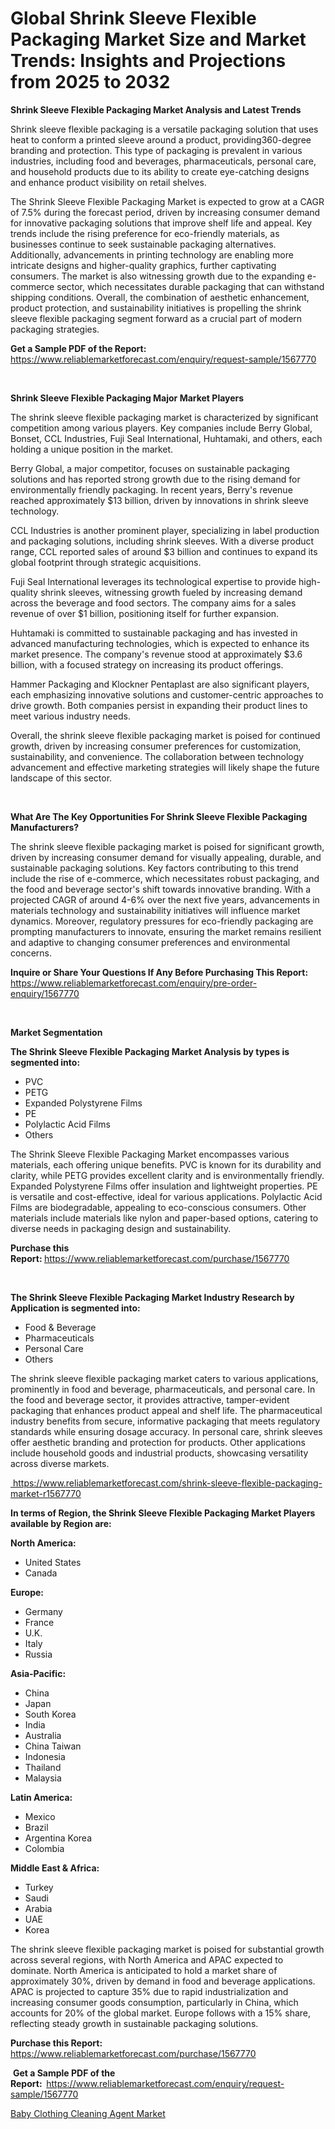 <p><h1>Global Shrink Sleeve Flexible Packaging Market Size and Market Trends: Insights and Projections from 2025 to 2032</h1></p><p><strong>Shrink Sleeve Flexible Packaging Market Analysis and Latest Trends</strong></p>
<p><p>Shrink sleeve flexible packaging is a versatile packaging solution that uses heat to conform a printed sleeve around a product, providing360-degree branding and protection. This type of packaging is prevalent in various industries, including food and beverages, pharmaceuticals, personal care, and household products due to its ability to create eye-catching designs and enhance product visibility on retail shelves.</p><p>The Shrink Sleeve Flexible Packaging Market is expected to grow at a CAGR of 7.5% during the forecast period, driven by increasing consumer demand for innovative packaging solutions that improve shelf life and appeal. Key trends include the rising preference for eco-friendly materials, as businesses continue to seek sustainable packaging alternatives. Additionally, advancements in printing technology are enabling more intricate designs and higher-quality graphics, further captivating consumers. The market is also witnessing growth due to the expanding e-commerce sector, which necessitates durable packaging that can withstand shipping conditions. Overall, the combination of aesthetic enhancement, product protection, and sustainability initiatives is propelling the shrink sleeve flexible packaging segment forward as a crucial part of modern packaging strategies.</p></p>
<p><strong>Get a Sample PDF of the Report:&nbsp;</strong> <a href="https://www.reliablemarketforecast.com/enquiry/request-sample/1567770?utm_campaign=2853&utm_medium=2&utm_source=Github&utm_content=ia&utm_term=23032025&utm_id=shrink-sleeve-flexible-packaging">https://www.reliablemarketforecast.com/enquiry/request-sample/1567770</a></p>
<p>&nbsp;</p>
<p><strong>Shrink Sleeve Flexible Packaging Major Market Players</strong></p>
<p><p>The shrink sleeve flexible packaging market is characterized by significant competition among various players. Key companies include Berry Global, Bonset, CCL Industries, Fuji Seal International, Huhtamaki, and others, each holding a unique position in the market.</p><p>Berry Global, a major competitor, focuses on sustainable packaging solutions and has reported strong growth due to the rising demand for environmentally friendly packaging. In recent years, Berry's revenue reached approximately $13 billion, driven by innovations in shrink sleeve technology.</p><p>CCL Industries is another prominent player, specializing in label production and packaging solutions, including shrink sleeves. With a diverse product range, CCL reported sales of around $3 billion and continues to expand its global footprint through strategic acquisitions.</p><p>Fuji Seal International leverages its technological expertise to provide high-quality shrink sleeves, witnessing growth fueled by increasing demand across the beverage and food sectors. The company aims for a sales revenue of over $1 billion, positioning itself for further expansion.</p><p>Huhtamaki is committed to sustainable packaging and has invested in advanced manufacturing technologies, which is expected to enhance its market presence. The company's revenue stood at approximately $3.6 billion, with a focused strategy on increasing its product offerings.</p><p>Hammer Packaging and Klockner Pentaplast are also significant players, each emphasizing innovative solutions and customer-centric approaches to drive growth. Both companies persist in expanding their product lines to meet various industry needs.</p><p>Overall, the shrink sleeve flexible packaging market is poised for continued growth, driven by increasing consumer preferences for customization, sustainability, and convenience. The collaboration between technology advancement and effective marketing strategies will likely shape the future landscape of this sector.</p></p>
<p>&nbsp;</p>
<p><strong>What Are The Key Opportunities For Shrink Sleeve Flexible Packaging Manufacturers?</strong></p>
<p><p>The shrink sleeve flexible packaging market is poised for significant growth, driven by increasing consumer demand for visually appealing, durable, and sustainable packaging solutions. Key factors contributing to this trend include the rise of e-commerce, which necessitates robust packaging, and the food and beverage sector's shift towards innovative branding. With a projected CAGR of around 4-6% over the next five years, advancements in materials technology and sustainability initiatives will influence market dynamics. Moreover, regulatory pressures for eco-friendly packaging are prompting manufacturers to innovate, ensuring the market remains resilient and adaptive to changing consumer preferences and environmental concerns.</p></p>
<p><strong>Inquire or Share Your Questions If Any Before Purchasing This Report:</strong> <a href="https://www.reliablemarketforecast.com/enquiry/pre-order-enquiry/1567770?utm_campaign=2853&utm_medium=2&utm_source=Github&utm_content=ia&utm_term=23032025&utm_id=shrink-sleeve-flexible-packaging">https://www.reliablemarketforecast.com/enquiry/pre-order-enquiry/1567770</a></p>
<p>&nbsp;</p>
<p><strong>Market Segmentation</strong></p>
<p><strong>The Shrink Sleeve Flexible Packaging Market Analysis by types is segmented into:</strong></p>
<p><ul><li>PVC</li><li>PETG</li><li>Expanded Polystyrene Films</li><li>PE</li><li>Polylactic Acid Films</li><li>Others</li></ul></p>
<p><p>The Shrink Sleeve Flexible Packaging Market encompasses various materials, each offering unique benefits. PVC is known for its durability and clarity, while PETG provides excellent clarity and is environmentally friendly. Expanded Polystyrene Films offer insulation and lightweight properties. PE is versatile and cost-effective, ideal for various applications. Polylactic Acid Films are biodegradable, appealing to eco-conscious consumers. Other materials include materials like nylon and paper-based options, catering to diverse needs in packaging design and sustainability.</p></p>
<p><strong>Purchase this Report:&nbsp;</strong><a href="https://www.reliablemarketforecast.com/purchase/1567770?utm_campaign=2853&utm_medium=2&utm_source=Github&utm_content=ia&utm_term=23032025&utm_id=shrink-sleeve-flexible-packaging">https://www.reliablemarketforecast.com/purchase/1567770</a></p>
<p>&nbsp;</p>
<p><strong>The Shrink Sleeve Flexible Packaging Market Industry Research by Application is segmented into:</strong></p>
<p><ul><li>Food & Beverage</li><li>Pharmaceuticals</li><li>Personal Care</li><li>Others</li></ul></p>
<p><p>The shrink sleeve flexible packaging market caters to various applications, prominently in food and beverage, pharmaceuticals, and personal care. In the food and beverage sector, it provides attractive, tamper-evident packaging that enhances product appeal and shelf life. The pharmaceutical industry benefits from secure, informative packaging that meets regulatory standards while ensuring dosage accuracy. In personal care, shrink sleeves offer aesthetic branding and protection for products. Other applications include household goods and industrial products, showcasing versatility across diverse markets.</p></p>
<p><a href="https://www.reliablemarketforecast.com/shrink-sleeve-flexible-packaging-market-r1567770?utm_campaign=2853&utm_medium=2&utm_source=Github&utm_content=ia&utm_term=23032025&utm_id=shrink-sleeve-flexible-packaging">&nbsp;https://www.reliablemarketforecast.com/shrink-sleeve-flexible-packaging-market-r1567770</a></p>
<p><strong>In terms of Region, the Shrink Sleeve Flexible Packaging Market Players available by Region are:</strong></p>
<p>
    <p> <strong> North America: </strong>
        <ul>
            <li>United States</li>
            <li>Canada</li>
        </ul>
        </p> 
    <p> <strong> Europe: </strong>
        <ul>
            <li>Germany</li>
            <li>France</li>
            <li>U.K.</li>
            <li>Italy</li>
            <li>Russia</li>
        </ul>
        </p> 
    <p> <strong> Asia-Pacific: </strong>
        <ul>
            <li>China</li>
            <li>Japan</li>
            <li>South Korea</li>
            <li>India</li>
            <li>Australia</li>
            <li>China Taiwan</li>
            <li>Indonesia</li>
            <li>Thailand</li>
            <li>Malaysia</li>
        </ul>
        </p> 
    <p> <strong> Latin America: </strong>
        <ul>
            <li>Mexico</li>
            <li>Brazil</li>
            <li>Argentina Korea</li>
            <li>Colombia</li>
        </ul>
        </p> 
    <p> <strong> Middle East & Africa: </strong>
        <ul>
            <li>Turkey</li>
            <li>Saudi</li>
            <li>Arabia</li>
            <li>UAE</li>
            <li>Korea</li>
        </ul>
    </p>
    </p>
<p><p>The shrink sleeve flexible packaging market is poised for substantial growth across several regions, with North America and APAC expected to dominate. North America is anticipated to hold a market share of approximately 30%, driven by demand in food and beverage applications. APAC is projected to capture 35% due to rapid industrialization and increasing consumer goods consumption, particularly in China, which accounts for 20% of the global market. Europe follows with a 15% share, reflecting steady growth in sustainable packaging solutions.</p></p>
<p><strong>Purchase this Report: </strong><a href="https://www.reliablemarketforecast.com/purchase/1567770?utm_campaign=2853&utm_medium=2&utm_source=Github&utm_content=ia&utm_term=23032025&utm_id=shrink-sleeve-flexible-packaging">https://www.reliablemarketforecast.com/purchase/1567770</a></p>
<p>&nbsp;<strong>Get a Sample PDF of the Report:&nbsp;&nbsp;</strong><a href="https://www.reliablemarketforecast.com/enquiry/request-sample/1567770?utm_campaign=2853&utm_medium=2&utm_source=Github&utm_content=ia&utm_term=23032025&utm_id=shrink-sleeve-flexible-packaging">https://www.reliablemarketforecast.com/enquiry/request-sample/1567770</a></p>
<p><strong></strong></p>
<p><p><a href="https://github.com/saaindosya/Market-Research-Report-List-1/blob/main/baby-clothing-cleaning-agent-market.md?utm_campaign=2853&utm_medium=2&utm_source=Github&utm_content=ia&utm_term=23032025&utm_id=shrink-sleeve-flexible-packaging">Baby Clothing Cleaning Agent Market</a></p></p>